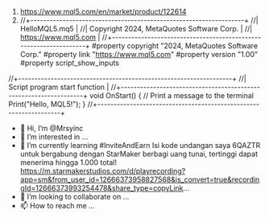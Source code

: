 1. https://www.mql5.com/en/market/product/122614
2. //+------------------------------------------------------------------+
//|                                                  HelloMQL5.mq5   |
//|                        Copyright 2024, MetaQuotes Software Corp. |
//|                                        https://www.mql5.com      |
//+------------------------------------------------------------------+
#property copyright "2024, MetaQuotes Software Corp."
#property link      "https://www.mql5.com"
#property version   "1.00"
#property script_show_inputs

//+------------------------------------------------------------------+
//| Script program start function                                    |
//+------------------------------------------------------------------+
void OnStart()
  {
   // Print a message to the terminal
   Print("Hello, MQL5!");
  }
//+------------------------------------------------------------------+


- 👋 Hi, I’m @Mrsyinc
- 👀 I’m interested in ...
- 🌱 I’m currently learning #InviteAndEarn
Isi kode undangan saya 6QAZTR untuk bergabung dengan StarMaker berbagi uang tunai, tertinggi dapat menerima hingga 1.000 total!
https://m.starmakerstudios.com/d/playrecording?app=sm&from_user_id=12666373958827568&is_convert=true&recordingId=12666373993254478&share_type=copyLink...
- 💞️ I’m looking to collaborate on ...
- 📫 How to reach me ...

<!---
Mrsyinc/Mrsyinc is a ✨ special ✨ repository because its `README.md` (this file) appears on your GitHub profile.
You can click the Preview link to take a look at your changes.
--->
